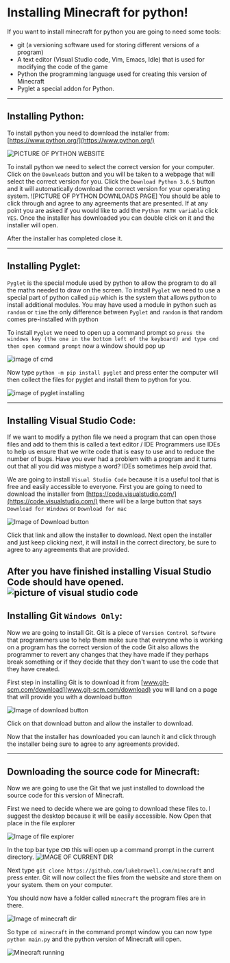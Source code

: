 # Installing Minecraft for python!
If you want to install minecraft for python you are going to need some tools:
* git (a versioning software used for storing different versions of a program)
* A text editor (Visual Studio code, Vim, Emacs, Idle) that is used for modifying the code of the game
* Python the programming language used for creating this version of Minecraft
* Pyglet a special addon for Python.

----
## Installing Python:
To install python you need to download the installer from: [https://www.python.org/](https://www.python.org/)

![PICTURE OF PYTHON WEBSITE]()

To install python we need to select the correct version for your computer.
Click on the `Downloads` button and you will be taken to a webpage that will select the correct version for you.
Click the `Download Python 3.6.5` button and it will automatically download the correct version for your operating system.
![PICTURE OF PYTHON DOWNLOADS PAGE]
You should be able to click through and agree to any agreements that are presented. If at any point you are asked if you would like to add the `Python PATH variable` click `YES`.
Once the installer has downloaded you can double click on it and the installer will open.

After the installer has completed close it.

---
## Installing Pyglet:
`Pyglet` is the special module used by python to allow the program to do all the maths needed to draw on the screen.
To install `Pyglet` we need to use a special part of python called `pip` which is the system that allows python to install additional modules.
You may have used a module in python such as `random` or `time` the only difference between `Pyglet` and `random` is that random comes pre-installed with python

To install `Pyglet` we need to open up a command prompt so `press the windows key (the one in the bottom left of the keyboard) and type cmd then open command prompt`
now a window should pop up

![image of cmd]()

Now type `python -m pip install pyglet` and press enter the computer will then collect the files for pyglet and install them to python for you.

![image of pyglet installing]()

---
## Installing Visual Studio Code:
If we want to modify a python file we need a program that can open those files and add to them
this is called a text editor / IDE Programmers use IDEs to help us ensure that we write code that is easy to use and to reduce the number of bugs.
Have you ever had a problem with a program and it turns out that all you did was mistype a word? IDEs sometimes help avoid that.

We are going to install `Visual Studio Code` because it is a useful tool that is free and easily accessible to everyone.
First you are going to need to download the installer from [https://code.visualstudio.com/](https://code.visualstudio.com/) there will be a large button
that says `Download for Windows` or `Download for mac`

![Image of Download button]()

Click that link and allow the installer to download.
Next open the installer and just keep clicking next, it will install in the correct directory, be sure to agree to any agreements that are provided.

After you have finished installing Visual Studio Code should have opened.
![picture of visual studio code]()
---
## Installing Git `Windows Only`:
Now we are going to install Git. Git is a piece of `Version Control Software` that programmers use to help them make sure that everyone who is working on a program has the correct version of the code
Git also allows the programmer to revert any changes that they have made if they perhaps break something or if they decide that they don't want to use the code that they have created.

First step in installing Git is to download it from [www.git-scm.com/download](www.git-scm.com/download) you will land on a page that will provide you with a download button

![Image of download button]()

Click on that download button and allow the installer to download.

Now that the installer has downloaded you can launch it and click through the installer being sure to agree to any agreements provided.

---
## Downloading the source code for Minecraft:

Now we are going to use the Git that we just installed to download the source code for this version of Minecraft.

First we need to decide where we are going to download these files to. I suggest the desktop because it will be easily accessible.
Now Open that place in the file explorer

![Image of file explorer]()

In the top bar type `CMD` this will open up a command prompt in the current directory.
![IMAGE OF CURRENT DIR]()

Next type `git clone https://github.com/lukebrowell.com/minecraft` and press enter. Git will now collect the files from the website and store them on your system.
them on your computer.

You should now have a folder called `minecraft` the program files are in there.

![Image of minecraft dir]()

So type `cd minecraft` in the command prompt window you can now type `python main.py` and the python version of Minecraft will open.

![Minecraft running]()
